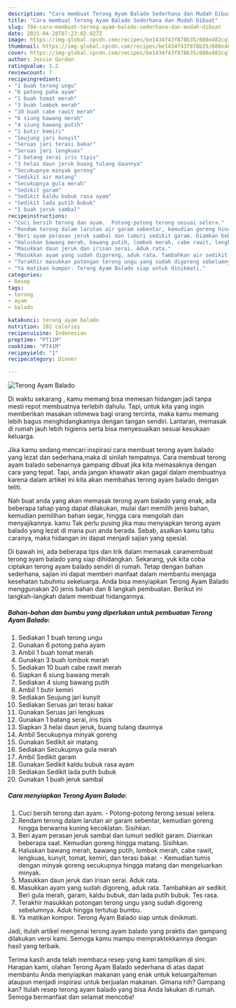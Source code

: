 ```yaml
---
description: "Cara membuat Terong Ayam Balado Sederhana dan Mudah Dibuat"
title: "Cara membuat Terong Ayam Balado Sederhana dan Mudah Dibuat"
slug: 784-cara-membuat-terong-ayam-balado-sederhana-dan-mudah-dibuat
date: 2021-04-28T07:23:02.027Z
image: https://img-global.cpcdn.com/recipes/be1434f43f878b35/680x482cq70/terong-ayam-balado-foto-resep-utama.jpg
thumbnail: https://img-global.cpcdn.com/recipes/be1434f43f878b35/680x482cq70/terong-ayam-balado-foto-resep-utama.jpg
cover: https://img-global.cpcdn.com/recipes/be1434f43f878b35/680x482cq70/terong-ayam-balado-foto-resep-utama.jpg
author: Jessie Gordon
ratingvalue: 3.2
reviewcount: 7
recipeingredient:
- "1 buah terong ungu"
- "6 potong paha ayam"
- "1 buah tomat merah"
- "3 buah lombok merah"
- "10 buah cabe rawit merah"
- "6 siung bawang merah"
- "4 siung bawang putih"
- "1 butir kemiri"
- "Seujung jari kunyit"
- "Seruas jari terasi bakar"
- "Seruas jari lengkuas"
- "1 batang serai iris tipis"
- "3 helai daun jeruk buang tulang daunnya"
- "Secukupnya minyak goreng"
- "Sedikit air matang"
- "Secukupnya gula merah"
- "Sedikit garam"
- "Sedikit kaldu bubuk rasa ayam"
- "Sedikit lada putih bubuk"
- "1 buah jeruk sambal"
recipeinstructions:
- "Cuci bersih terong dan ayam.  Potong-potong terong sesuai selera."
- "Rendam terong dalam larutan air garam sebentar, kemudian goreng hingga berwarna kuning kecoklatan. Sisihkan."
- "Beri ayam perasan jeruk sambal dan lumuri sedikit garam. Diamkan beberapa saat. Kemudian goreng hingga matang. Sisihkan."
- "Haluskan bawang merah, bawang putih, lombok merah, cabe rawit, lengkuas, kunyit, tomat, kemiri, dan terasi bakar.  Kemudian tumis dengan minyak goreng secukupnya hingga matang dan mengeluarkan minyak."
- "Masukkan daun jeruk dan irisan serai. Aduk rata."
- "Masukkan ayam yang sudah digoreng, aduk rata. Tambahkan air sedikit. Beri gula merah, garam, kaldu bubuk, dan lada putih bubuk. Tes rasa."
- "Terakhir masukkan potongan terong ungu yang sudah digoreng sebelumnya. Aduk hingga tertutup bumbu."
- "Ya matikan kompor. Terong Ayam Balado siap untuk dinikmati."
categories:
- Resep
tags:
- terong
- ayam
- balado

katakunci: terong ayam balado 
nutrition: 282 calories
recipecuisine: Indonesian
preptime: "PT11M"
cooktime: "PT41M"
recipeyield: "1"
recipecategory: Dinner

---
```



![Terong Ayam Balado](https://img-global.cpcdn.com/recipes/be1434f43f878b35/680x482cq70/terong-ayam-balado-foto-resep-utama.jpg)

Di waktu  sekarang , kamu memang bisa memesan hidangan jadi tanpa mesti repot membuatnya terlebih dahulu. Tapi, untuk kita yang ingin memberikan masakan istimewa bagi orang tercinta, maka kamu memang lebih bagus menghidangkannya dengan tangan sendiri. Lantaran, memasak di rumah jauh lebih higienis serta bisa menyesuaikan sesuai kesukaan keluarga.

Jika kamu sedang mencari inspirasi cara membuat terong ayam balado yang lezat dan sederhana,maka di sinilah tempatnya. Cara membuat terong ayam balado  sebenarnya gampang dibuat jika kita memasaknya dengan cara yang tepat. Tapi, anda jangan khawatir akan gagal dalam membuatnya 
karena dalam artikel ini kita akan membahas terong ayam balado dengan teliti.  



Nah buat anda yang akan memasak terong ayam balado yang enak, ada beberapa tahap yang dapat dilakukan, mulai dari memilih jenis bahan, kemudian pemilihan bahan segar, hingga cara mengolah dan menyajikannya. kamu Tak perlu pusing jika mau menyiapkan terong ayam balado yang lezat di mana pun anda berada. Sebab, asalkan kamu  tahu caranya, maka hidangan ini dapat menjadi sajian yang spesial.

Di bawah ini, ada beberapa tips dan trik dalam memasak caramembuat terong ayam balado yang siap dihidangkan. Sekarang, yuk kita coba ciptakan terong ayam balado sendiri di rumah. Tetap dengan bahan sederhana, sajian ini dapat memberi manfaat dalam membantu menjaga kesehatan tubuhmu sekeluarga. Anda bisa menyiapkan Terong Ayam Balado menggunakan 20 jenis bahan dan 8 langkah pembuatan. Berikut ini langkah-langkah dalam membuat hidangannya.

<!--inarticleads1-->

##### Bahan-bahan dan bumbu yang diperlukan untuk pembuatan Terong Ayam Balado:

1. Sediakan 1 buah terong ungu
1. Gunakan 6 potong paha ayam
1. Ambil 1 buah tomat merah
1. Gunakan 3 buah lombok merah
1. Sediakan 10 buah cabe rawit merah
1. Siapkan 6 siung bawang merah
1. Sediakan 4 siung bawang putih
1. Ambil 1 butir kemiri
1. Sediakan Seujung jari kunyit
1. Sediakan Seruas jari terasi bakar
1. Gunakan Seruas jari lengkuas
1. Gunakan 1 batang serai, iris tipis
1. Siapkan 3 helai daun jeruk, buang tulang daunnya
1. Ambil Secukupnya minyak goreng
1. Gunakan Sedikit air matang
1. Sediakan Secukupnya gula merah
1. Ambil Sedikit garam
1. Gunakan Sedikit kaldu bubuk rasa ayam
1. Sediakan Sedikit lada putih bubuk
1. Gunakan 1 buah jeruk sambal




<!--inarticleads2-->

##### Cara menyiapkan Terong Ayam Balado:

1. Cuci bersih terong dan ayam.  - Potong-potong terong sesuai selera.
1. Rendam terong dalam larutan air garam sebentar, kemudian goreng hingga berwarna kuning kecoklatan. Sisihkan.
1. Beri ayam perasan jeruk sambal dan lumuri sedikit garam. Diamkan beberapa saat. Kemudian goreng hingga matang. Sisihkan.
1. Haluskan bawang merah, bawang putih, lombok merah, cabe rawit, lengkuas, kunyit, tomat, kemiri, dan terasi bakar.  - Kemudian tumis dengan minyak goreng secukupnya hingga matang dan mengeluarkan minyak.
1. Masukkan daun jeruk dan irisan serai. Aduk rata.
1. Masukkan ayam yang sudah digoreng, aduk rata. Tambahkan air sedikit. Beri gula merah, garam, kaldu bubuk, dan lada putih bubuk. Tes rasa.
1. Terakhir masukkan potongan terong ungu yang sudah digoreng sebelumnya. Aduk hingga tertutup bumbu.
1. Ya matikan kompor. Terong Ayam Balado siap untuk dinikmati.




Jadi, itulah artikel mengenai  terong ayam balado  yang praktis dan gampang dilakukan versi kami. Semoga kamu mampu mempraktekkannya dengan hasil yang terbaik. 

Terima kasih anda telah membaca resep yang kami tampilkan di sini. Harapan kami, olahan  Terong Ayam Balado sederhana di atas dapat membantu Anda menyiapkan makanan yang enak untuk keluarga/teman ataupun menjadi inspirasi untuk berjualan makanan. Gimana nih? Gampang kan? Itulah resep terong ayam balado yang bisa Anda lakukan di rumah. Semoga bermanfaat dan selamat mencoba!

